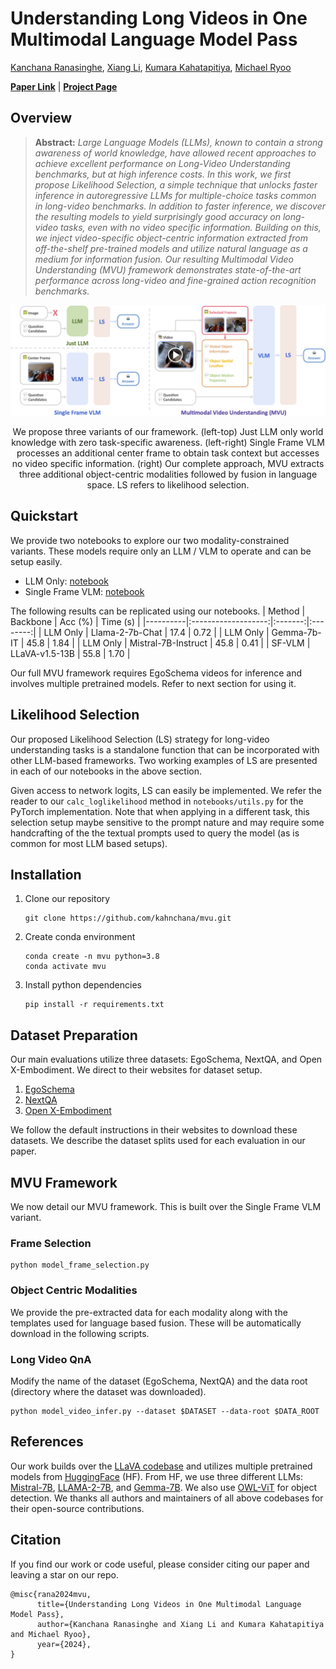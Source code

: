 # Understanding Long Videos in One Multimodal Language Model Pass

[Kanchana Ranasinghe](https://scholar.google.com/citations?user=K2WBZTwAAAAJ&hl=en),
[Xiang Li](https://scholar.google.com/citations?user=qkyC7KQAAAAJ&hl=en),
[Kumara Kahatapitiya](https://scholar.google.com/citations?user=ExGkzjQAAAAJ&hl=en), 
[Michael Ryoo](https://scholar.google.com/citations?user=vcw0TJIAAAAJ&hl=en)

**[Paper Link]()** | **[Project Page](https://kahnchana.github.io/mvu)** 


## Overview
> **Abstract:**
>*Large Language Models (LLMs), known to contain a strong awareness of world knowledge, have allowed recent approaches to achieve excellent performance on Long-Video Understanding benchmarks, but at high inference costs. 
In this work, we first propose Likelihood Selection, a simple technique that unlocks faster inference in autoregressive LLMs for multiple-choice tasks common in long-video benchmarks.
In addition to faster inference, we discover the resulting models to yield surprisingly good accuracy on long-video tasks, even with no video specific information. 
Building on this, we inject video-specific object-centric information extracted from off-the-shelf pre-trained models and utilize natural language as a medium for information fusion. Our resulting Multimodal Video Understanding (MVU) framework demonstrates state-of-the-art performance across long-video and fine-grained action recognition benchmarks.*

<p align="center">
  <img alt="intro_image" src=".github/intro.png" width="950"/>
</p>
<p align="center">
We propose three variants of our framework. (left-top) Just LLM only world knowledge with zero task-specific awareness. (left-right) Single Frame VLM processes an additional center frame to obtain task context but accesses no video specific information. (right) Our complete approach, MVU extracts three additional object-centric modalities followed by fusion in language space. LS refers to likelihood selection. 
</p>


## Quickstart 

We provide two notebooks to explore our two modality-constrained variants. These models require only an LLM / VLM to operate and can be setup easily. 

* LLM Only: [notebook](notebooks/llm_only.ipynb) 
* Single Frame VLM: [notebook](notebooks/sf_vlm.ipynb) 

The following results can be replicated using our notebooks.
| Method   |       Backbone      | Acc (%) | Time (s) |
|----------|:-------------------:|:-------:|:--------:|
| LLM Only |   Llama-2-7b-Chat   |   17.4  |   0.72   |
| LLM Only |     Gemma-7b-IT     |   45.8  |   1.84   |
| LLM Only | Mistral-7B-Instruct |   45.8  |   0.41   |
| SF-VLM   |    LLaVA-v1.5-13B   |   55.8  |   1.70   |

Our full MVU framework requires EgoSchema videos for inference and involves multiple pretrained models. Refer to next section for using it. 

## Likelihood Selection 
Our proposed Likelihood Selection (LS) strategy for long-video understanding tasks is a standalone function that can be incorporated with other LLM-based frameworks. Two working examples of LS are presented in each of our notebooks in the above 
section.

Given access to network logits, LS can easily be implemented. We refer the reader to our `calc_loglikelihood` method in 
`notebooks/utils.py` for the PyTorch implementation. Note that when applying in a different task, this selection setup maybe sensitive to the prompt nature and may require some handcrafting of the the textual prompts used to query the model (as is common for most LLM based setups). 


## Installation 

1. Clone our repository
   ```
   git clone https://github.com/kahnchana/mvu.git
   ```
2. Create conda environment
    ```
    conda create -n mvu python=3.8
    conda activate mvu
    ```
3. Install python dependencies
    ```
    pip install -r requirements.txt
    ```

## Dataset Preparation
Our main evaluations utilize three datasets: EgoSchema, NextQA, and Open X-Embodiment. We direct to their websites for dataset setup. 

1. [EgoSchema](https://github.com/egoschema/EgoSchema)
2. [NextQA](https://github.com/doc-doc/NExT-QA)
3. [Open X-Embodiment](https://github.com/google-deepmind/open_x_embodiment)

We follow the default instructions in their websites to download these datasets. We describe the dataset splits used for each evaluation in our paper. 


## MVU Framework

We now detail our MVU framework. This is built over the Single Frame VLM variant. 

### Frame Selection 

```
python model_frame_selection.py
```

### Object Centric Modalities
We provide the pre-extracted data for each modality along with the templates used for language based fusion.
These will be automatically download in the following scripts. 

### Long Video QnA
Modify the name of the dataset (EgoSchema, NextQA) and the data root (directory where the dataset was downloaded).
```
python model_video_infer.py --dataset $DATASET --data-root $DATA_ROOT
```


## References
Our work builds over the [LLaVA codebase](https://github.com/haotian-liu/LLaVA/tree/main) and utilizes multiple pretrained models from [HuggingFace](https://huggingface.co) (HF).  From HF, we use three different LLMs: [Mistral-7B](https://huggingface.co/mistralai/Mistral-7B-Instruct-v0.2), [LLAMA-2-7B](https://huggingface.co/meta-llama/Llama-2-7b-chat-hf), and [Gemma-7B](https://huggingface.co/google/gemma-7b-it). We also use [OWL-ViT](https://huggingface.co/google/owlvit-base-patch32) for object detection. We thanks all authors and maintainers of all above codebases for their open-source contributions.

## Citation
If you find our work or code useful, please consider citing our paper and leaving a star on our repo. 
```
@misc{rana2024mvu,
      title={Understanding Long Videos in One Multimodal Language Model Pass}, 
      author={Kanchana Ranasinghe and Xiang Li and Kumara Kahatapitiya and Michael Ryoo},
      year={2024},
}
```
